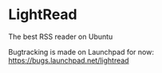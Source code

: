 LightRead
=========

The best RSS reader on Ubuntu

Bugtracking is made on Launchpad for now: https://bugs.launchpad.net/lightread
